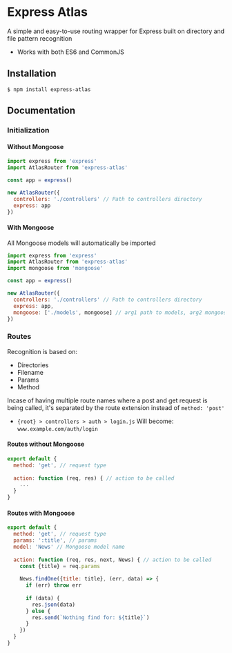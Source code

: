 # Express Atlas

A simple and easy-to-use routing wrapper for Express built on directory and file pattern recognition

* Works with both ES6 and CommonJS

## Installation
```$ npm install express-atlas```

## Documentation

### Initialization

#### Without Mongoose
```javascript
import express from 'express'
import AtlasRouter from 'express-atlas'

const app = express()

new AtlasRouter({
  controllers: './controllers' // Path to controllers directory
  express: app
})
```

#### With Mongoose
All Mongoose models will automatically be imported 

```javascript
import express from 'express'
import AtlasRouter from 'express-atlas'
import mongoose from 'mongoose'

const app = express()

new AtlasRouter({
  controllers: './controllers' // Path to controllers directory
  express: app,
  mongoose: ['./models', mongoose] // arg1 path to models, arg2 mongoose module itself
})
```

### Routes
Recognition is based on:
* Directories
* Filename
* Params
* Method

Incase of having multiple route names where a post and get request is being called, it's separated by the route extension instead of ```method: 'post'```


* ```{root} > controllers > auth > login.js```
Will become:
```www.example.com/auth/login```


#### Routes without Mongoose
```javascript
export default {
  method: 'get', // request type
  
  action: function (req, res) { // action to be called
    ...
  }
}
```


#### Routes with Mongoose
```javascript
export default {
  method: 'get', // request type
  params: ':title', // params
  model: 'News' // Mongoose model name
  
  action: function (req, res, next, News) { // action to be called 
    const {title} = req.params
    
    News.findOne({title: title}, (err, data) => {
      if (err) throw err
      
      if (data) {
        res.json(data)
      } else {
        res.send(`Nothing find for: ${title}`)
      }
    })
  }
}
